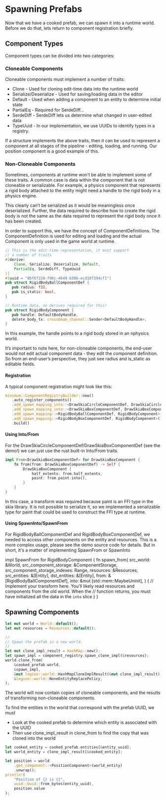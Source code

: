 # Spawning Prefabs

Now that we have a cooked prefab, we can spawn it into a runtime world. Before we do that, lets return to component
registration briefly.

## Component Types

Component types can be divided into two categories:

### Cloneable Components

Cloneable components must implement a number of traits:

 * Clone - Used for cloning edit-time data into the runtime world
 * Serialize/Deserialize - Used for saving/loading data in the editor
 * Default - Used when adding a component to an entity to determine initial state
 * PartialEq - Required for SerdeDiff…
 * SerdeDiff - SerdeDiff lets us determine what changed in user-edited data
 * TypeUuid - In our implementation, we use UUIDs to identify types in a registry.

If a structure implements the above traits, then it can be used to represent a component at all stages of the pipeline - 
editing, loading, and running. Our position component is a good example of this.

### Non-Cloneable Components

Sometimes, components at runtime won’t be able to implement some of these traits. A common case is data within the 
component that is not cloneable or serializable. For example, a physics component that represents a rigid body attached 
to the entity might need a handle to the rigid body in a physics engine.

This clearly can’t be serialized as it would be meaningless once deserialized. Further, the data required to describe 
how to create the rigid body is not the same as the data required to represent the rigid body once it has been created.

In order to support this, we have the concept of ComponentDefinitions. The ComponentDefinition is used for editing and 
loading and the actual Component is only used in the game world at runtime.

```rust
// This is the edit-time representation, it must support
// a number of traits
#[derive(
    Clone, Serialize, Deserialize, Default, 
    PartialEq, SerdeDiff, TypeUuid
)]
#[uuid = "8bf67228-f96c-4649-b306-ecd107194cf1"]
pub struct RigidBodyBallComponentDef {
   pub radius: f32,
   pub is_static: bool,
}

// Runtime data, no derives required for this!
pub struct RigidBodyComponent {
   pub handle: DefaultBodyHandle,
   delete_body_tx: crossbeam_channel::Sender<DefaultBodyHandle>,
}
```

In this example, the handle points to a rigid body stored in an nphysics world.

It’s important to note here, for non-cloneable components, the end-user would not edit actual component data - they edit 
the component definition. So from an end-user’s perspective, they just see radius and is_static as editable fields.

#### Registration

A typical component registration might look like this:

```rust    
minimum::ComponentRegistryBuilder::new()
   .auto_register_components()
   .add_spawn_mapping_into::<DrawSkiaCircleComponentDef, DrawSkiaCircleComponent>()
   .add_spawn_mapping_into::<DrawSkiaBoxComponentDef, DrawSkiaBoxComponent>()
   .add_spawn_mapping::<RigidBodyBallComponentDef, RigidBodyComponent>()
   .add_spawn_mapping::<RigidBodyBoxComponentDef, RigidBodyComponent>()
   .build()
```

#### Using Into/From

For the DrawSkiaCircleComponentDef/DrawSkiaBoxComponentDef (see the demo!) we can just use the rust built-in Into/From
traits.

```rust
impl From<DrawSkiaBoxComponentDef> for DrawSkiaBoxComponent {
    fn from(from: DrawSkiaBoxComponentDef) -> Self {
        DrawSkiaBoxComponent {
            half_extents: from.half_extents,
            paint: from.paint.into(),
        }
    }
}
```

In this case, a transform was required because paint is an FFI type in the skia library. It is not possible to serialize
it, so we implemented a serializable type for paint that could be used to construct the FFI type at runtime.

#### Using SpawnInto/SpawnFrom

For RigidBodyBallComponentDef and RigidBodyBoxComponentDef, we needed to access other components on the entity and
resources. This is a more complex usage, please see the demo source code for details. But in short, it's a matter of
implementing SpawnFrom or SpawnInto

impl SpawnFrom<RigidBodyBallComponentDef> for RigidBodyComponent {
    fn spawn_from(
        src_world: &World,
        src_component_storage: &ComponentStorage,
        src_component_storage_indexes: Range<ComponentIndex>,
        resources: &Resources,
        src_entities: &[Entity],
        dst_entities: &[Entity],
        from: &[RigidBodyBallComponentDef],
        into: &mut [std::mem::MaybeUninit<Self>],
    ) {
        // Implement your transform here. You'll likely read resources and components from the old world. When the
        // function returns, you must have initialized all the data in the `into` slice 
    }
}

## Spawning Components

```rust
let mut world = World::default();
let mut resources = Resources::default();

//
// Spawn the prefab in a new world.
//
let mut clone_impl_result = HashMap::new();
let spawn_impl = component_registry.spawn_clone_impl(&resources);
world.clone_from(
    &cooked_prefab.world,
    &spawn_impl,
    &mut legion::world::HashMapCloneImplResult(&mut clone_impl_result),
    &legion::world::NoneEntityReplacePolicy,
);
```

The world will now contain copies of cloneable components, and the results of transforming non-cloneable components.

To find the entities in the world that correspond with the prefab UUID, we must
 * Look at the cooked prefab to determine which entity is associated with the UUID
 * Then use clone_impl_result in clone_from to find the copy that was cloned into the world
 
```rust
let cooked_entity = cooked_prefab.entities[&entity_uuid];
let world_entity = clone_impl_result[&cooked_entity];

let position = world
    .get_component::<PositionComponent>(world_entity)
    .unwrap();
println!(
    "Position of {} is {}",
    uuid::Uuid::from_bytes(entity_uuid),
    position.value
);
```